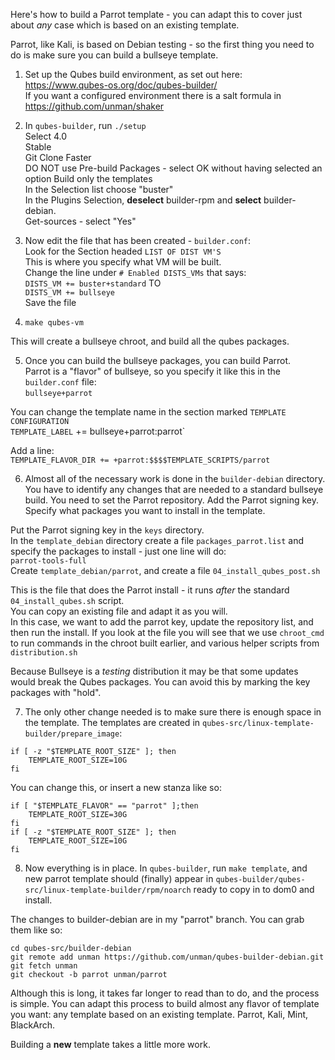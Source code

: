 Here's how to build a Parrot template - you can adapt this to cover just
about *any* case which is based on an existing template.

Parrot, like Kali, is based on Debian testing - so the first thing you
need to do is make sure you can build a bullseye template.

1. Set up the Qubes build environment, as set out here:  
https://www.qubes-os.org/doc/qubes-builder/  
If you want a configured environment there is a salt formula in https://github.com/unman/shaker  

2. In `qubes-builder`, run `./setup`  
Select 4.0  
Stable  
Git Clone Faster  
DO NOT use Pre-build Packages - select OK without having selected an option
Build only the templates  
In the Selection list choose "buster"  
In the Plugins Selection, **deselect** builder-rpm and **select** builder-debian.  
Get-sources - select "Yes"

3. Now edit the file that has been created - `builder.conf`:  
Look for the Section headed `LIST OF DIST VM'S`  
This is where you specify what VM will be built.  
Change the line under `# Enabled DISTS_VMs` that says:  
`DISTS_VM += buster+standard` TO  
`DISTS_VM += bullseye`  
Save the file

4. `make qubes-vm`

This will create a bullseye chroot, and build all the qubes packages.

5. Once you can build the bullseye packages, you can build Parrot.  
Parrot is a "flavor" of bullseye, so you specify it like this in the `builder.conf` file:  
`bullseye+parrot`

You can change the template name in the section marked `TEMPLATE CONFIGURATION`  
`TEMPLATE_LABEL` += bullseye+parrot:parrot`

Add a line:  
`TEMPLATE_FLAVOR_DIR += +parrot:$$$$TEMPLATE_SCRIPTS/parrot`

6. Almost all of the necessary work is done in the `builder-debian` directory.  
You have to identify any changes that are needed to a standard bullseye build.
You need to set the Parrot repository.
Add the Parrot signing key.
Specify what packages you want to install in the template.

Put the Parrot signing key in the `keys` directory.  
In the `template_debian` directory create a file `packages_parrot.list` and specify the packages to install - just one line will do:  
`parrot-tools-full`  
Create `template_debian/parrot`, and create a file `04_install_qubes_post.sh`  

This is the file that does the Parrot install - it runs *after* the standard `04_install_qubes.sh` script.  
You can copy an existing file and adapt it as you will.  
In this case, we want to add the parrot key, update the repository list, and then run the install. 
If you look at the file you will see that we use `chroot_cmd` to run commands in the chroot built earlier, and various helper scripts from `distribution.sh`

Because Bullseye is a *testing* distribution it may be that some updates would break the Qubes packages.
You can avoid this by marking the key packages with "hold".

7. The only other change needed is to make sure there is enough space in the template.
The templates are created in `qubes-src/linux-template-builder/prepare_image`:  
```
if [ -z "$TEMPLATE_ROOT_SIZE" ]; then
    TEMPLATE_ROOT_SIZE=10G
fi
```

You can change this, or insert a new stanza like so:  
```
if [ "$TEMPLATE_FLAVOR" == "parrot" ];then
    TEMPLATE_ROOT_SIZE=30G
fi
if [ -z "$TEMPLATE_ROOT_SIZE" ]; then
    TEMPLATE_ROOT_SIZE=10G
fi
```

8. Now everything is in place.
In `qubes-builder`, run `make template`, and new parrot template should (finally) appear in `qubes-builder/qubes-src/linux-template-builder/rpm/noarch` ready to copy in to dom0 and install.


The changes to builder-debian are in my "parrot" branch.
You can grab them like so:  
```
cd qubes-src/builder-debian
git remote add unman https://github.com/unman/qubes-builder-debian.git
git fetch unman
git checkout -b parrot unman/parrot
```

Although this is long, it takes far longer to read than to do, and the process is simple.
You can adapt this process to build almost any flavor of template you want: any template based on an existing template.
Parrot, Kali, Mint, BlackArch.

Building a **new** template takes a little more work.















